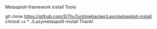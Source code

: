 Metasploit-framework install Tools

git clone https://github.com/SiThuTuntimehacker/Layzmetasploit-install
chmod +x *
./Lazymetaspolit-install
Thank!
